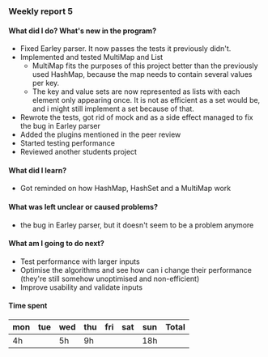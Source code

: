 ### Weekly report 5

#### What did I do? What's new in the program?
- Fixed Earley parser. It now passes the tests it previously didn't.
- Implemented and tested MultiMap and List
    - MultiMap fits the purposes of this project better than the previously used HashMap, because the map needs to contain several values per key.
    - The key and value sets are now represented as lists with each element only appearing once. It is not as efficient as a set would be, and i might still implement a set because of that. 
- Rewrote the tests, got rid of mock and as a side effect managed to fix the bug in Earley parser
- Added the plugins mentioned in the peer review
- Started testing performance
- Reviewed another students project

#### What did I learn?
- Got reminded on how HashMap, HashSet and a MultiMap work
 
#### What was left unclear or caused problems?
- the bug in Earley parser, but it doesn't seem to be a problem anymore

#### What am I going to do next?
- Test performance with larger inputs
- Optimise the algorithms and see how can i change their performance (they're still somehow unoptimised and non-efficient)
- Improve usability and validate inputs

#### Time spent

mon | tue | wed | thu | fri | sat | sun | **Total**
--- | --- | --- | --- | --- | --- | --- | ---
  | 4h  |     | 5h  | 9h |     |    |     18h
    
